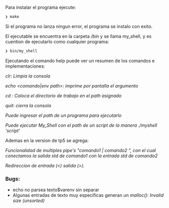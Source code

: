 Para instalar el programa ejecute:
``` bash
❯ make
```
Si el programa no lanza ningun error, el programa se instalo con exito.

El ejecutable se encuentra en la carpeta */bin* y se llama my_shell, y es cuention de ejecutarlo como cualquier programa:

``` bash
❯ bin/my_shell
```
Ejecutando el comando help puede ver un resumen de los comandos e implementaciones:

*clr: Limpia la consola*

*echo <comando|env path>: imprime por pantalla el argumento*

*cd <path>: Coloca el directorio de trabajo en el path asignado*

*quit: cierra la consola*

*Puede ingresar el path de un programa para ejecutarlo*

*Puede ejecutar My_Shell con el path de un script de la manera ./myshell 'script'*

Ademas en la version de tp5 se agrega:

*Funcionalidad de multiples pipe's "comando1 | comando2 ", con el cual conectamos la salida std de comando1 con la entrada std de comando2*

*Redireccion de entrada (<) salida (>).*

### Bugs:
* echo no parsea texto$varenv sin separar
* Algunas entradas de texto muy especificas generan un *malloc(): Invalid size (unsorted)*

